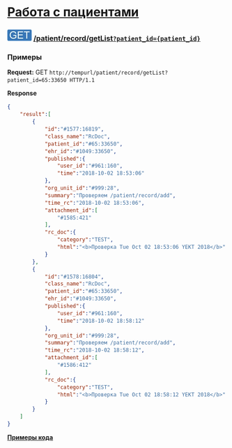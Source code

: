 [Работа с пациентами](../../../index.md)
==================================

### ![GET](../../../../../img/get.png) [/patient/record/getList`?patient_id={patient_id}`](../index.md)

### Примеры

**Request:** GET `http://tempurl/patient/record/getList?patient_id=65:33650 HTTP/1.1`

**Response**

```json
{
    "result":[
        {
            "id":"#1577:16819",
            "class_name":"RcDoc",
            "patient_id":"#65:33650",
            "ehr_id":"#1049:33650",
            "published":{
                "user_id":"#961:160",
                "time":"2018-10-02 18:53:06"
            },
            "org_unit_id":"#999:28",
            "summary":"Проверяем /patient/record/add",
            "time_rc":"2018-10-02 18:53:06",
            "attachment_id":[
                "#1585:421"
            ],
            "rc_doc":{
                "category":"TEST",
                "html":"<b>Проверка Tue Oct 02 18:53:06 YEKT 2018</b>"
            }
        },
        {
            "id":"#1578:16804",
            "class_name":"RcDoc",
            "patient_id":"#65:33650",
            "ehr_id":"#1049:33650",
            "published":{
                "user_id":"#961:160",
                "time":"2018-10-02 18:58:12"
            },
            "org_unit_id":"#999:28",
            "summary":"Проверяем /patient/record/add",
            "time_rc":"2018-10-02 18:58:12",
            "attachment_id":[
                "#1586:412"
            ],
            "rc_doc":{
                "category":"TEST",
                "html":"<b>Проверка Tue Oct 02 18:58:12 YEKT 2018</b>"
            }
        }
    ]
}
```

**[Примеры кода](getListCode.md)**